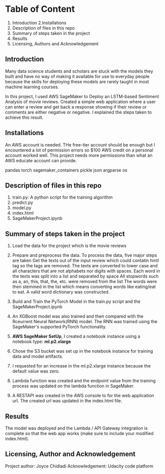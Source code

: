 # Table of Content 
1. Introduction 
2.Installations
3. Description of files in this repo
4. Summary of steps taken in the project
5. Results
6. Licensing, Authors and Acknowledgement

## Introduction
Many data science students and scholars are stuck with the models they built and have no way of making it available for use to everyday people because the skills for deploying these models are rarely taught in most machine learning courses.

In this project, I used AWS SageMaker to Deploy an LSTM-based Sentiment Analysis of movie reviews. Created a simple web application where a user can enter a review and get back a response showing if their review or comments are either negative or negative.
I explained the steps taken to achieve this result.

## Installations
An AWS account is needed. THe free-tier account should be enough but I encountered a lot of permission errors so $100 AWS credit on a personal account worked well. This project needs more permissions than what an AWS educate account can provide.

pandas
torch
sagemaker_containers
pickle
json
argparse
os


## Description of files in this repo
1. train.py: A python script for the training algorithm
2. predict.py
3. model.py
4. index.html
5. SageMakerProject.ipynb

## Summary of steps taken in the project
1. Load the data for the project which is the movie reviews

2. Prepare and preprocess the data. To process the data, five major steps are taken
Get the texts out of the input review which could contatin hmtl tag so the tags are removed.
The texts are converted to lower case and all characters that are not alphabets nor digits with spaces.
Each word in the texts was split into a list and separated by space
All stopwords such as a, an, this, that, the, etc. were removed from the list
The words were then stemmed in the list which means converting words like eating/eat to eat.
A valid word dictionary was constructed.
3. Build and Train the PyTorch Model in the train.py script and the SageMakerProject.ipynb

4. An XGBoost model was also trained and then compared with the Rceurrent Neural Network(RNN) model. The RNN was trained using the SageMaker's supported PyTorch functionality.
5. **AWS SageMaker SetUp**, I created a notebook instance using a notebook type: __ml.p2.xlarge__
6. Chose the S3 bucket was set up in the notebook instance for training data and model artifacts.
7. I requested for an increase in the ml.p2.xlarge instance because the default value was zero.
8. Lambda function was created and the endpoint value from the training process was updated on the lambda function in SageMaker.
9. A RESTAPI was created in the AWS console to for the web application url. The created url was updated in the index.html file.

## Results
The model was deployed and the Lambda / API Gateway integration is complete so that the web app works (make sure to include your modified index.html).

## Licensing, Author and Acknowledgement
Project author: Joyce Chidiadi
Acknowledgement: Udacity code platform
